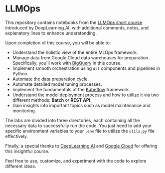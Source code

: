 # LLMOps

This repository contains notebooks from the [LLMOps short course](https://www.deeplearning.ai/short-courses/llmops/) introduced by DeepLearning.AI, with additional comments, notes, and explanatory lines to enhance understanding.

Upon completion of this course, you will be able to:
- Understand the holistic view of the entire MLOps framework.
- Manage data from Google Cloud data warehouses for preparation. Specifically, you'll work with [BigQuery](https://cloud.google.com/bigquery?hl=en) in this course.
- Implement smooth orchestration using `dsl` components and pipelines in Python.
- Automate the data preparation cycle.
- Automate detailed model tuning processes.
- Implement the fundamentals of the [Kubeflow](https://www.kubeflow.org/) framework.
- Understand the model deployment process and how to utilize it via two different methods: **Batch** or **REST API**.
- Gain insights into important topics such as model maintenance and monitoring.

The labs are divided into three directories, each containing all the necessary data to successfully run the code. You just need to add your specific environment variables to your `.env` file to utilize the `utils.py` file effectively.

Finally, a special thanks to [DeepLearning.AI](https://www.deeplearning.ai/) and [Google Cloud](https://cloud.google.com/?hl=en) for offering this insightful course.

Feel free to use, customize, and experiment with the code to explore different ideas.